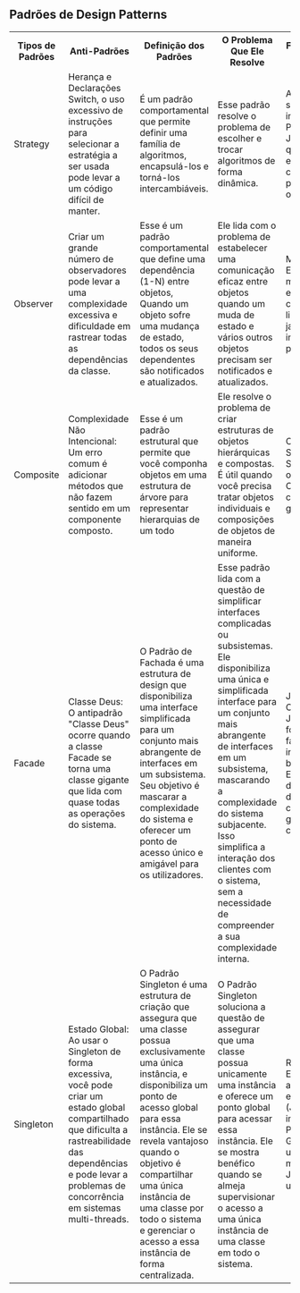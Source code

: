 <h2>Padrões de Design Patterns</h2>

<table>
    <tr>
        <th>Tipos de Padrões</th>
        <th>Anti-Padrões</th>
        <th>Definição dos Padrões</th>
        <th>O Problema Que Ele Resolve</th>
        <th>Funcionalidades na Arquitetura Java</th>
    </tr>
    <tr>
        <td>Strategy</td>
        <td> Herança e Declarações Switch, o uso excessivo de instruções para selecionar a estratégia a ser usada pode levar a um código difícil de manter.</td>
        <td> É um padrão comportamental que permite definir uma família de algoritmos, encapsulá-los e torná-los intercambiáveis.</td>
        <td>Esse padrão resolve o problema de escolher e trocar algoritmos de forma dinâmica.</td>
        <td> As interfaces javas são usadas para implementar o Padrão Strategy em Java. Elas permitem que você defina estratégias de comparação personalizadas para objetos.</td>
    </tr>
    <tr>
        <td>Observer</td>
        <td>Criar um grande número de observadores pode levar a uma complexidade excessiva e dificuldade em rastrear todas as dependências da classe.</td>
        <td>Esse é um padrão comportamental que define uma dependência (1-N) entre objetos, Quando um objeto sofre uma mudança de estado, todos os seus dependentes são notificados e atualizados.</td>
        <td>Ele lida com o problema de estabelecer uma comunicação eficaz entre objetos quando um muda de estado e vários outros objetos precisam ser notificados e atualizados.</td>
        <td>Manipulação de Eventos: A API de manipulação de eventos em Java, como o uso de listeners e a classe java.util.Observable, implementa Esse padrão.</td>
    </tr>
    <tr>
        <td>Composite</td>
        <td>Complexidade Não Intencional: Um erro comum é adicionar métodos que não fazem sentido em um componente composto.</td>
        <td>Esse é um padrão estrutural que permite que você componha objetos em uma estrutura de árvore para representar hierarquias de um todo</td>
        <td>Ele resolve o problema de criar estruturas de objetos hierárquicas e compostas. É útil quando você precisa tratar objetos individuais e composições de objetos de maneira uniforme.</td>
        <td>Componentes GUI Swing: A biblioteca Swing em Java usa o Padrão Composite para criar interfaces gráficas de usuário.</td>
    </tr>
    <tr>
        <td>Facade</td>
        <td>Classe Deus: O antipadrão "Classe Deus" ocorre quando a classe Facade se torna uma classe gigante que lida com quase todas as operações do sistema.</td>
        <td>O Padrão de Fachada é uma estrutura de design que disponibiliza uma interface simplificada para um conjunto mais abrangente de interfaces em um subsistema. Seu objetivo é mascarar a complexidade do sistema e oferecer um ponto de acesso único e amigável para os utilizadores.</td>
        <td>Esse padrão lida com a questão de simplificar interfaces complicadas ou subsistemas. Ele disponibiliza uma única e simplificada interface para um conjunto mais abrangente de interfaces em um subsistema, mascarando a complexidade do sistema subjacente. Isso simplifica a interação dos clientes com o sistema, sem a necessidade de compreender a sua complexidade interna.</td>
        <td>Java Database Connectivity: A API JDBC em Java fornece uma fachada para interagir com bancos de dados. Em vez de lidar diretamente com detalhes de conexão e gerenciamento de consultas.</td>
    </tr>
    <tr>
        <td>Singleton</td>
        <td>Estado Global: Ao usar o Singleton de forma excessiva, você pode criar um estado global compartilhado que dificulta a rastreabilidade das dependências e pode levar a problemas de concorrência em sistemas multi-threads.</td>
        <td>O Padrão Singleton é uma estrutura de criação que assegura que uma classe possua exclusivamente uma única instância, e disponibiliza um ponto de acesso global para essa instância. Ele se revela vantajoso quando o objetivo é compartilhar uma única instância de uma classe por todo o sistema e gerenciar o acesso a essa instância de forma centralizada.</td>
        <td>O Padrão Singleton soluciona a questão de assegurar que uma classe possua unicamente uma instância e oferece um ponto global para acessar essa instância. Ele se mostra benéfico quando se almeja supervisionar o acesso a uma única instância de uma classe em todo o sistema.</td>
        <td>Runtime Environment: O ambiente de execução Java (JVM) é uma implementação do Padrão Singleton. Garante que apenas uma instância da máquina virtual Java seja criada em um processo.</td>
    </tr>
</table>